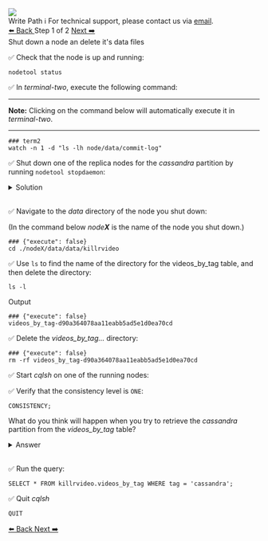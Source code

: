 <!-- TOP -->
<div class="top">
  <img class="scenario-academy-logo" src="https://datastax-academy.github.io/katapod-shared-assets/images/ds-academy-2023.svg" />
  <div class="scenario-title-section">
    <span class="scenario-title">Write Path</span>
    <span class="scenario-subtitle">ℹ️ For technical support, please contact us via <a href="mailto:academy@datastax.com">email</a>.</span>
  </div>
</div>

<!-- NAVIGATION -->
<div id="navigation-top" class="navigation-top">
 <a href='command:katapod.loadPage?[{"step":"intro"}]'
   class="btn btn-dark navigation-top-left">⬅️ Back
 </a>
<span class="step-count"> Step 1 of 2</span>
 <a href='command:katapod.loadPage?[{"step":"step2"}]' 
    class="btn btn-dark navigation-top-right">Next ➡️
  </a>
</div>

<!-- CONTENT -->

<div class="step-title">Shut down a node an delete it's data files</div>

✅ Check that the node is up and running:

```
nodetool status
```

✅ In *terminal-two*, execute the following command:

---
**Note:** Clicking on the command below will automatically execute it in *terminal-two*. 

---


```
### term2
watch -n 1 -d "ls -lh node/data/commit-log"
```

✅ Shut down one of the replica nodes for the *cassandra* partition by running `nodetool stopdaemon`:

<details class="katapod-details">
  <summary>Solution</summary>

Make sure that you only shut down only one replica node!
<table class="katapod-table">
  <tr>
    <th>Node (IP)</th>
    <th>Shutdown command</th>
  </tr>
  <tr>
    <td>127.0.0.1</td>
    <td>

```
./node1/bin/nodetool stopdaemon
``` 
</td>
<tr>

  <tr>
    <td>127.0.0.2</td>
    <td>

```
./node2/bin/nodetool stopdaemon
``` 
</td>
<tr>
    
<tr>

  <tr>
    <td>127.0.0.3</td>
    <td>

```
./node3/bin/nodetool stopdaemon
``` 
</td>
<tr>

</table>

Keep track of which node you shut down.
</details>
<br>

✅ Navigate to the *data* directory of the node you shut down:

(In the command below *node**X*** is the name of the node you shut down.)
```
### {"execute": false}
cd ./nodeX/data/data/killrvideo

```

✅ Use `ls` to find the name of the directory for the videos_by_tag table, and then delete the directory:
```
ls -l
```

Output
```
### {"execute": false}
videos_by_tag-d90a364078aa11eabb5ad5e1d0ea70cd
```

✅ Delete the *videos_by_tag...* directory:
```
### {"execute": false}
rm -rf videos_by_tag-d90a364078aa11eabb5ad5e1d0ea70cd
```

✅ Start *cqlsh* on one of the running nodes:

✅ Verify that the consistency level is `ONE`:
```cql
CONSISTENCY;
```
What do you think will happen when you try to retrieve the *cassandra* partition from the *videos_by_tag* table?

<details class="katapod-details">
  <summary>Answer</summary>
  The query should succeed since the consistency level is <code>ONE</code> and there is one active node with the data in the cluster.
</details>
<br>

✅ Run the query:
```cql
SELECT * FROM killrvideo.videos_by_tag WHERE tag = 'cassandra';
```

✅ Quit *cqlsh*
```cql
QUIT
```

<!-- NAVIGATION -->
<div id="navigation-bottom" class="navigation-bottom">
 <a href='command:katapod.loadPage?[{"step":"intro"}]'
   class="btn btn-dark navigation-bottom-left">⬅️ Back
 </a>
  <a href='command:katapod.loadPage?[{"step":"step2"}]' 
    class="btn btn-dark navigation-top-right">Next ➡️
  </a>
</div>
